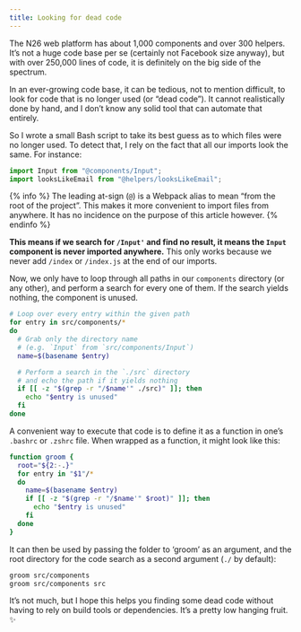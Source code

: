 ```yaml
---
title: Looking for dead code
---
```


The N26 web platform has about 1,000 components and over 300 helpers. It’s not a huge code base per se (certainly not Facebook size anyway), but with over 250,000 lines of code, it is definitely on the big side of the spectrum.

In an ever-growing code base, it can be tedious, not to mention difficult, to look for code that is no longer used (or “dead code”). It cannot realistically done by hand, and I don’t know any solid tool that can automate that entirely.

So I wrote a small Bash script to take its best guess as to which files were no longer used. To detect that, I rely on the fact that all our imports look the same. For instance:

```js
import Input from "@components/Input";
import looksLikeEmail from "@helpers/looksLikeEmail";
```

{% info %}
The leading at-sign (`@`) is a Webpack alias to mean “from the root of the project”. This makes it more convenient to import files from anywhere. It has no incidence on the purpose of this article however.
{% endinfo %}

**This means if we search for `/Input'` and find no result, it means the `Input` component is never imported anywhere.** This only works because we never add `/index` or `/index.js` at the end of our imports.

Now, we only have to loop through all paths in our `components` directory (or any other), and perform a search for every one of them. If the search yields nothing, the component is unused.

```bash
# Loop over every entry within the given path
for entry in src/components/*
do
  # Grab only the directory name
  # (e.g. `Input` from `src/components/Input`)
  name=$(basename $entry)

  # Perform a search in the `./src` directory
  # and echo the path if it yields nothing
  if [[ -z "$(grep -r "/$name'" ./src)" ]]; then
    echo "$entry is unused"
  fi
done
```

A convenient way to execute that code is to define it as a function in one’s `.bashrc` or `.zshrc` file. When wrapped as a function, it might look like this:

```bash
function groom {
  root="${2:-.}"
  for entry in "$1"/*
  do
    name=$(basename $entry)
    if [[ -z "$(grep -r "/$name'" $root)" ]]; then
      echo "$entry is unused"
    fi
  done
}
```

It can then be used by passing the folder to ‘groom’ as an argument, and the root directory for the code search as a second argument (`./` by default):

```bash
groom src/components
groom src/components src
```

It’s not much, but I hope this helps you finding some dead code without having to rely on build tools or dependencies. It’s a pretty low hanging fruit. ✨

